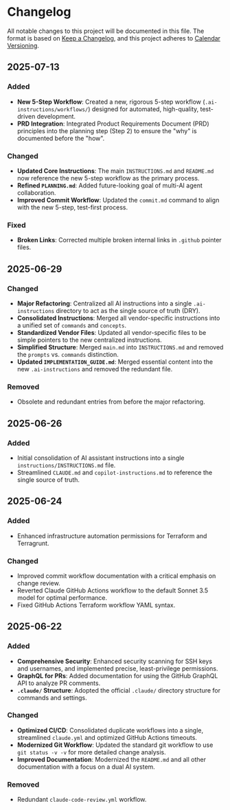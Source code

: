 # Changelog

<!-- markdownlint-disable MD024 -->

All notable changes to this project will be documented in this file.
The format is based on [Keep a Changelog](https://keepachangelog.com/en/1.0.0/),
and this project adheres to [Calendar Versioning](https://calver.org/).

## 2025-07-13

### Added

- **New 5-Step Workflow**: Created a new, rigorous 5-step workflow (`.ai-instructions/workflows/`)
  designed for automated, high-quality, test-driven development.
- **PRD Integration**: Integrated Product Requirements Document (PRD) principles into the planning step (Step 2) to ensure the "why" is documented before the "how".

### Changed

- **Updated Core Instructions**: The main `INSTRUCTIONS.md` and `README.md` now reference the new 5-step workflow as the primary process.
- **Refined `PLANNING.md`**: Added future-looking goal of multi-AI agent collaboration.
- **Improved Commit Workflow**: Updated the `commit.md` command to align with the new 5-step,
  test-first process.

### Fixed

- **Broken Links**: Corrected multiple broken internal links in `.github` pointer files.

## 2025-06-29

### Changed

- **Major Refactoring**: Centralized all AI instructions into a single `.ai-instructions` directory to act as the single source of truth (DRY).
- **Consolidated Instructions**: Merged all vendor-specific instructions into a unified set of `commands` and `concepts`.
- **Standardized Vendor Files**: Updated all vendor-specific files to be simple pointers to the new centralized instructions.
- **Simplified Structure**: Merged `main.md` into `INSTRUCTIONS.md` and removed the `prompts` vs. `commands` distinction.
- **Updated `IMPLEMENTATION_GUIDE.md`**: Merged essential content into the new `.ai-instructions` and removed the redundant file.

### Removed

- Obsolete and redundant entries from before the major refactoring.

## 2025-06-26

### Added

- Initial consolidation of AI assistant instructions into a single `instructions/INSTRUCTIONS.md` file.
- Streamlined `CLAUDE.md` and `copilot-instructions.md` to reference the single source of truth.

## 2025-06-24

### Added

- Enhanced infrastructure automation permissions for Terraform and Terragrunt.

### Changed

- Improved commit workflow documentation with a critical emphasis on change review.
- Reverted Claude GitHub Actions workflow to the default Sonnet 3.5 model for optimal performance.
- Fixed GitHub Actions Terraform workflow YAML syntax.

## 2025-06-22

### Added

- **Comprehensive Security**: Enhanced security scanning for SSH keys and usernames, and implemented precise, least-privilege permissions.
- **GraphQL for PRs**: Added documentation for using the GitHub GraphQL API to analyze PR comments.
- **`.claude/` Structure**: Adopted the official `.claude/` directory structure for commands and settings.

### Changed

- **Optimized CI/CD**: Consolidated duplicate workflows into a single, streamlined `claude.yml` and optimized GitHub Actions timeouts.
- **Modernized Git Workflow**: Updated the standard git workflow to use `git status -v -v` for more detailed change analysis.
- **Improved Documentation**: Modernized the `README.md` and all other documentation with a focus on a dual AI system.

### Removed

- Redundant `claude-code-review.yml` workflow.
